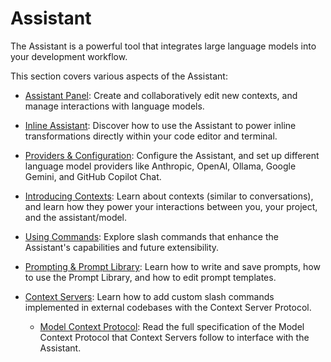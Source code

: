 # Assistant

The Assistant is a powerful tool that integrates large language models into your development workflow.

This section covers various aspects of the Assistant:

- [Assistant Panel](./assistant-panel.md): Create and collaboratively edit new contexts, and manage interactions with language models.

- [Inline Assistant](./inline-assistant.md): Discover how to use the Assistant to power inline transformations directly within your code editor and terminal.

- [Providers & Configuration](./configuration.md): Configure the Assistant, and set up different language model providers like Anthropic, OpenAI, Ollama, Google Gemini, and GitHub Copilot Chat.

- [Introducing Contexts](./contexts.md): Learn about contexts (similar to conversations), and learn how they power your interactions between you, your project, and the assistant/model.

- [Using Commands](./commands.md): Explore slash commands that enhance the Assistant's capabilities and future extensibility.

- [Prompting & Prompt Library](./prompting.md): Learn how to write and save prompts, how to use the Prompt Library, and how to edit prompt templates.

- [Context Servers](./context-servers.md): Learn how to add custom slash commands implemented in external codebases with the Context Server Protocol.

  - [Model Context Protocol](./model-context-protocol.md): Read the full specification of the Model Context Protocol that Context Servers follow to interface with the Assistant.
